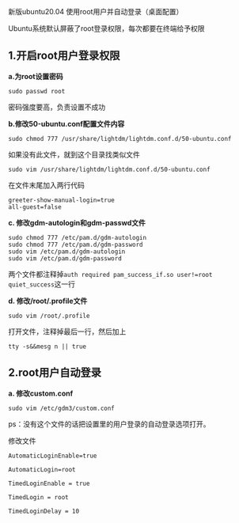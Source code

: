 新版ubuntu20.04 使用root用户并自动登录（桌面配置）

Ubuntu系统默认屏蔽了root登录权限，每次都要在终端给予权限

## 1.开启root用户登录权限

**a.为root设置密码**

`sudo passwd root`

密码强度要高，负责设置不成功

**b.修改50-ubuntu.conf配置文件内容**

`sudo chmod 777 /usr/share/lightdm/lightdm.conf.d/50-ubuntu.conf`

如果没有此文件，就到这个目录找类似文件

`sudo vim /usr/share/lightdm/lightdm.conf.d/50-ubuntu.conf`

在文件末尾加入两行代码

    greeter-show-manual-login=true
    all-guest=false

**c. 修改gdm-autologin和gdm-passwd文件**

    sudo chmod 777 /etc/pam.d/gdm-autologin
    sudo chmod 777 /etc/pam.d/gdm-password
    sudo vim /etc/pam.d/gdm-autologin
    sudo vim /etc/pam.d/gdm-password

两个文件都注释掉`auth required pam_success_if.so user!=root quiet_success`这一行

**d. 修改/root/.profile文件**

    sudo vim /root/.profile

打开文件，注释掉最后一行，然后加上

    tty -s&&mesg n || true

## 2.root用户自动登录

**a. 修改custom.conf**

    sudo vim /etc/gdm3/custom.conf

ps：没有这个文件的话把设置里的用户登录的自动登录选项打开。

修改文件

    AutomaticLoginEnable=true

    AutomaticLogin=root

    TimedLoginEnable = true

    TimedLogin = root

    TimedLoginDelay = 10

